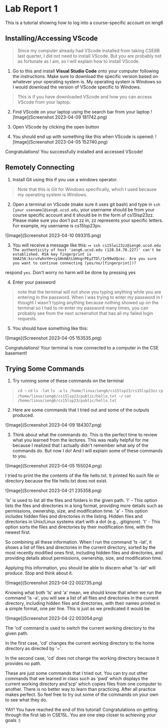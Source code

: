 Lab Report 1
============
This is a tutorial showing how to log into a course-specific account on ieng6


**Installing/Accessing VScode**
---

> Since my computer already had VScode installed from taking CSE8B last quarter, I did not need to install VScode. But you are probably not as fortunate as I am, so I will explain how to install VScode.

1) Go to this and install **Visual Studio Code** onto your computer following the instructions. Make sure to download the specific version based on whatever your operating system is. My operating system is Windows so I would download the version of VScode specific to Windows. 


> This is if you have downloaded VScode and how you can access VScode from your laptop.

2) Find VScode on your laptop using the search bar from your laptop
![Image](Screenshot 2023-04-09 181742.png)

3) Open VScode by clicking the open button

4) You should end up with something like this when VScode is opened:
![Image](Screenshot 2023-04-05 152740.png)

Congratulations! You successfully installed and accessed VScode!


**Remotely Connecting**
---
1) Install Git using this if you use a windows operator.

> Note that this is Git for Windows specifically, which I used because my operating system is Windows. 

2) Open a terminal on VScode (make sure it uses git bash) and type in `ssh [your usename]@ieng6.ucsd.edu`, your username should be from your course specific account and it should be in the form of cs15lsp23zz. Please make sure you don't put zz in, zz represents your specific letters. For example, my username is cs15lsp23pv.

![Image](Screenshot 2023-04-10 093315.png)

3) You will receive a message like this: 
`⤇ ssh cs15lwi23zz@ieng6.ucsd.edu
The authenticity of host 'ieng6.ucsd.edu (128.54.70.227)' can't be established.
RSA key fingerprint is SHA256:ksruYwhnYH+sySHnHAtLUHngrPEyZTDl/1x99wUQcec.
Are you sure you want to continue connecting (yes/no/[fingerprint])? `

respond `yes`. 
Don't worry no harm will be done by pressing yes

4) Enter your password 
> note that the terminal will not show you typing anything while you are entering in the password. When I was trying to enter my password in I thought I wasn't typing anything because nothing showed up on the terminal so I had to re-enter my password many times, you can probably see from the next screenshot that has all my failed login requests.

5) You should have something like this:

![Image](Screenshot 2023-04-05 153535.png)


Congratulations! Your terminal is now connected to a computer in the CSE basement!


**Trying Some Commands**
---
1) Try running some of these commands on the terminal
> `cd ~`
`cd`
`ls -lat`
`ls -a`
`ls /home/linux/ieng6/cs15lsp23/cs15lsp23zz`
`cp /home/linux/ieng6/cs15lsp23/public/hello.txt ~/`
`cat /home/linux/ieng6/cs15lsp23/public/hello.txt`

2) Here are some commands that I tried out and some of the outputs produced.

![Image](Screenshot 2023-04-09 184307.png)


3) Think about what the commands do. This is the perfect time to review what you learned from the lectures. This was really helpful for me because I realized that I actually didn't remember what any of the commands do. But now I do! And I will explain some of these commands to you.

![Image](Screenshot 2023-04-05 155024.png)

I tried to print the the contents of the file hello.txt. It printed No such file or directory because the file hello.txt does not exist.

![Image](Screenshot 2023-04-21 235358.png)

'ls' is used to list all the files and folders in the given path.
'l' - This option lists the files and directories in a long format, providing more details such as permissions, ownership, size, and modification time.
'a' - This option includes hidden files and directories in the listing. Hidden files and directories in Unix/Linux systems start with a dot (e.g., .gitignore).
't' - This option sorts the files and directories by their modification time, with the newest first.

So combining all these information. When I run the command 'ls -lat', it shows a list of files and directories in the current directory, sorted by the most recently modified ones first, including hidden files and directories, and providing details about permissions, ownership, size, and modification time.

Applying this information, you should be able to discern what 'ls -lat' will produce. Stop and think about it. 

![Image](Screenshot 2023-04-22 002735.png)

Knowing what both 'ls' and 'a' mean, we should know that when we run the command 'ls -a', you will see a list of all files and directories in the current directory, including hidden files and directories, with their names printed in a simple format, one per line. This is just as we predicated it would be.

![Image](Screenshot 2023-04-22 003054.png)

The 'cd' command is used to switch the current working directory to the given path.

In the first case, 'cd' changes the current working directory to the home directory as directed by '~'.

In the second case, 'cd' does not change the working directory because it provides no path.


These are just some commands that I tried out. You can try out other commands that we learned in class such as 'pwd' which displays the current working directory and'scp' which copies files from one computer to another. There is no better way to learn than practicing. After all practice makes perfect. So feel free to try out some of the commands on your own to see what they do.

YAY! You have reached the end of this tutorial! Congratulations on getting through the first lab in CSE15L. You are one step closer to achieving your goals :)
